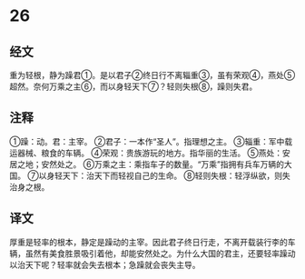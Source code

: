 # 26

## 经文

重为轻根，静为躁君①。是以君子②终日行不离辎重③，虽有荣观④，燕处⑤超然。奈何万乘之主⑥，而以身轻天下⑦？轻则失根⑧，躁则失君。

## 注释

①躁：动。君：主宰。
②君子：一本作“圣人”。指理想之主。
③辎重：军中载运器械、粮食的车辆。
④荣观：贵族游玩的地方。指华丽的生活。
⑤燕处：安居之地；安然处之。
⑥万乘之主：乘指车子的数量。“万乘”指拥有兵车万辆的大国。
⑦以身轻天下：治天下而轻视自己的生命。
⑧轻则失根：轻浮纵欲，则失治身之根。

## 译文

厚重是轻率的根本，静定是躁动的主宰。因此君子终日行走，不离开载装行李的车辆，虽然有美食胜景吸引着他，却能安然处之。为什么大国的君主，还要轻率躁动以治天下呢？轻率就会失去根本；急躁就会丧失主导。
